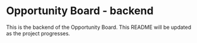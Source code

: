 # Opportunity Board - backend
This is the backend of the Opportunity Board. This README will be updated as the project progresses.